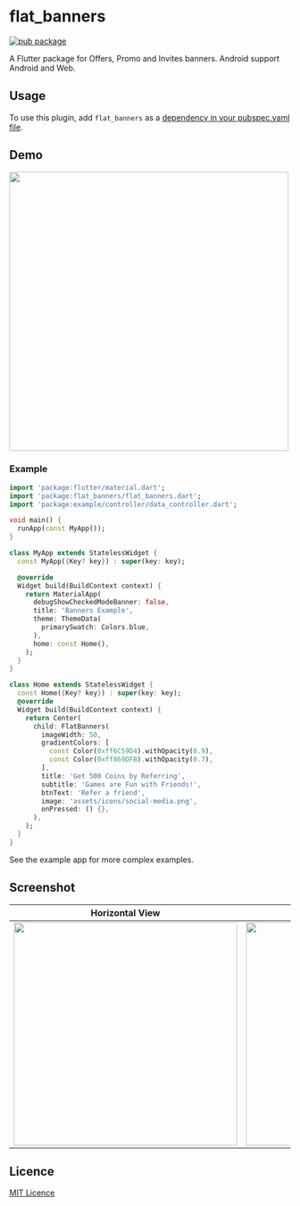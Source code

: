 # flat_banners

[![pub package](https://img.shields.io/pub/v/flat_banners.svg)](https://pub.dev/packages/flat_banners)

A Flutter package for Offers, Promo and Invites banners. Android support
Android and Web.

## Usage

To use this plugin, add `flat_banners` as a [dependency in your pubspec.yaml file](https://flutter.dev/platform-plugins/).

## Demo

<img src="https://github.com/om-chauhan/flat_banners/raw/master/banners-package-demo.gif" height="500" />

### Example

```dart
import 'package:flutter/material.dart';
import 'package:flat_banners/flat_banners.dart';
import 'package:example/controller/data_controller.dart';

void main() {
  runApp(const MyApp());
}

class MyApp extends StatelessWidget {
  const MyApp({Key? key}) : super(key: key);

  @override
  Widget build(BuildContext context) {
    return MaterialApp(
      debugShowCheckedModeBanner: false,
      title: 'Banners Example',
      theme: ThemeData(
        primarySwatch: Colors.blue,
      ),
      home: const Home(),
    );
  }
}

class Home extends StatelessWidget {
  const Home({Key? key}) : super(key: key);
  @override
  Widget build(BuildContext context) {
    return Center(
      child: FlatBanners(
        imageWidth: 50,
        gradientColors: [
          const Color(0xff6C59D4).withOpacity(0.9),
          const Color(0xff869DFB).withOpacity(0.7),
        ],
        title: 'Get 500 Coins by Referring',
        subtitle: 'Games are Fun with Friends!',
        btnText: 'Refer a friend',
        image: 'assets/icons/social-media.png',
        onPressed: () {},
      ),
    );
  }
}
```

See the example app for more complex examples.

## Screenshot

|                                       Horizontal View|                                       Vertical View                               |
| :-----------------------------------------------------------------------------------------------------------: | :------------------------------------------------------------------------------------------------: |
| <img src="https://github.com/om-chauhan/flat_banners/raw/master/horizontal-vertical-view.jpg" height="400" /> | <img src="https://github.com/om-chauhan/flat_banners/raw/master/vertical-view.jpg" height="400" /> |

## Licence

[MIT Licence](https://raw.githubusercontent.com/om-chauhan/flat_banners/master/LICENCE)
